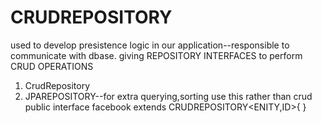 # CRUDREPOSITORY
used to develop presistence logic in our application--responsible to communicate with dbase.
giving REPOSITORY INTERFACES to perform CRUD OPERATIONS

1) CrudRepository
2) JPAREPOSITORY--for extra querying,sorting use this rather than crud
public interface facebook extends CRUDREPOSITORY<ENITY,ID>{
}
